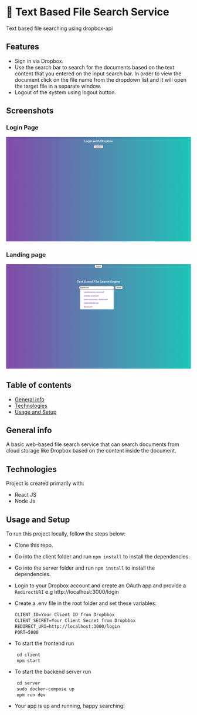 # 🚀 Text Based File Search Service

Text based file searching using dropbox-api

## Features

-   Sign in via Dropbox.
-   Use the search bar to search for the documents based on the text content that you entered on the input search bar.
    In order to view the document click on the file name from the dropdown list and it will open the target file in a
    separate window.
-   Logout of the system using logout button.

## Screenshots

### Login Page

<img src="/screenshots/login.png" />

### Landing page

<img src="/screenshots/search.png" />

## Table of contents

-   [General info](#general-info)
-   [Technologies](#technologies)
-   [Usage and Setup](#usage-and-setup)

## General info

A basic web-based file search service that can search documents from cloud storage like Dropbox based on the content inside the document.

## Technologies

Project is created primarily with:

-   React JS
-   Node Js

## Usage and Setup

To run this project locally, follow the steps below:

-   Clone this repo.
-   Go into the client folder and run `npm install` to install the dependencies.
-   Go into the server folder and run `npm install` to install the dependencies.
-   Login to your Dropbox account and create an OAuth app and provide a `RedirectURI` e.g http://localhost:3000/login
-   Create a .env file in the root folder and set these variables:

    ```
    CLIENT_ID=Your Client ID from Dropbbox
    CLIENT_SECRET=Your Client Secret from Dropbbox
    REDIRECT_URI=http://localhost:3000/login
    PORT=5000
    ```

-   To start the frontend run

```
    cd client
    npm start
```

-   To start the backend server run

```
    cd server
    sudo docker-compose up
    npm run dev
```

-   Your app is up and running, happy searching!

